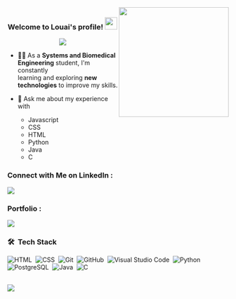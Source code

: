
<img width="250" align="right" src="https://c.tenor.com/_DOBjnGspYAAAAAM/code-coding.gif">

<h3 align="center">
  Welcome to Louai's profile!
  <img src="https://media.giphy.com/media/hvRJCLFzcasrR4ia7z/giphy.gif" width="28">
</h3>

<p align="center">
  <a href="https://github.com/DenverCoder1/readme-typing-svg"><img src="https://readme-typing-svg.herokuapp.com/?lines=Software%20Developer;Always%20learning%20new%20things&font=Fira%20Code&center=true&width=440&height=45&color=f75c7e&vCenter=true&size=22"></a>
</p> 

- 👨‍💻 As a <b>Systems and Biomedical Engineering</b> student, I'm constantly <br> learning and exploring <b>new technologies</b> to improve my skills.

- 💬 Ask me about my experience with <ul>
  <li>Javascript</li>
  <li>CSS</li>
  <li>HTML</li>
  <li>Python</li>
  <li>Java</li>
  <li>C</li>
</ul>


### Connect with Me on LinkedIn :

<a href="https://www.linkedin.com/in/louai-eleslamboly1/" target="_blank"><img src="https://img.shields.io/badge/Louai%20Eleslamboly-0077B5?style=for-the-badge&logo=Linkedin&logoColor=white"/></a>

### Portfolio :

<a href="https://louai111.github.io/personal-website/" target="_blank"><img src="https://img.shields.io/badge/Live%20Site%20(Under Construction)-0077B5?style=for-the-badge&logo=Linkedin&logoColor=black"/></a>

### 🛠 &nbsp;Tech Stack
![HTML](https://img.shields.io/badge/-HTML-05122A?style=flat&logo=HTML5)&nbsp;
![CSS](https://img.shields.io/badge/-CSS-05122A?style=flat&logo=CSS3&logoColor=1572B6)&nbsp;
![Git](https://img.shields.io/badge/-Git-05122A?style=flat&logo=git)&nbsp;
![GitHub](https://img.shields.io/badge/-GitHub-05122A?style=flat&logo=github)&nbsp;
![Visual Studio Code](https://img.shields.io/badge/-Visual%20Studio%20Code-05122A?style=flat&logo=visual-studio-code&logoColor=007ACC)&nbsp;
![Python](https://img.shields.io/badge/-Python%20-05122A?style=flat&logo=python)&nbsp;
![PostgreSQL](https://img.shields.io/badge/-PostgreSQL%20-05122A?style=flat&logo=PostgreSQL)&nbsp;
![Java](https://img.shields.io/badge/-Java%20-05122A?style=flat&logo=Java)&nbsp;
![C](https://img.shields.io/badge/-%20-05122A?style=flat&logo=C)&nbsp;





<br>
<a href="https://komarev.com/ghpvc/?username=louai11&style=for-the-badge">
    <img src="https://komarev.com/ghpvc/?username=louai11&style=for-the-badge">
</a>
